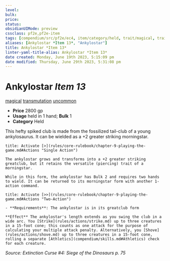 ```yaml
---
level:
bulk:
price:
status:
obsidianUIMode: preview
cssclass: pf2e,pf2e-item
tags: [compendium/src/pf2e/ec4, item/category/held, trait/magical, trait/transmutation, trait/uncommon]
aliases: [Ankylostar *Item 13*, "Ankylostar"]
title: Ankylostar *Item 13*
linter-yaml-title-alias: Ankylostar *Item 13*
date created: Monday, June 19th 2023, 5:15:09 pm
date modified: Thursday, June 29th 2023, 5:31:08 pm
---
```


# Ankylostar *Item 13*

[magical](rules/traits/magical.md) [transmutation](rules/traits/transmutation.md) [uncommon](rules/traits/uncommon.md)  

- **Price** 2800 gp
- **Usage** held in 1 hand; **Bulk** 1
- **Category** Held

This hefty spiked club is made from the fossilized tail-club of a young ankylosaurus. It can be wielded as a +2 greater striking morningstar.

```ad-embed-ability
title: Activate [>](rules/core-rulebook/chapter-9-playing-the-game.md#Actions "Single Action")

The ankylostar grows and transforms into a +2 greater striking greatclub, but it retains the versatile (piercing) trait of a morningstar.

While in this form, the ankylostar has Bulk 2 and requires two hands to wield. It can be returned to its morningstar form with another 1-action command.
```

```ad-embed-ability
title: Activate [>>](rules/core-rulebook/chapter-9-playing-the-game.md#Actions "Two-Action")

- **Requirements**: The ankylostar is in its greatclub form

**Effect** The ankylostar's length extends as you swing the club in a wide arc. You [Strike](rules/actions/strike.md) up to three creatures in a 15-foot cone; this counts as one attack for the purpose of calculating your multiple attack penalty. Alternatively, you [Shove](rules/actions/shove.md) up to three creatures in a 15-foot cone, rolling a separate [Athletics](compendium/skills.md#Athletics) check for each creature.
```

*Source: Extinction Curse #4: Siege of the Dinosaurs p. 75*
